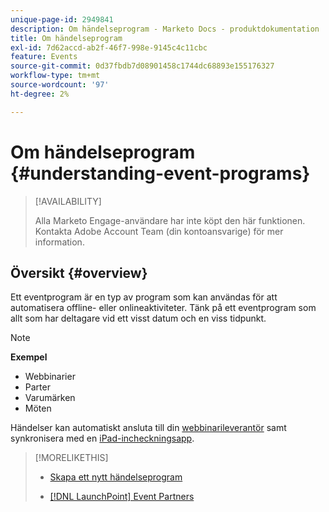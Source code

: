 ```yaml
---
unique-page-id: 2949841
description: Om händelseprogram - Marketo Docs - produktdokumentation
title: Om händelseprogram
exl-id: 7d62accd-ab2f-46f7-998e-9145c4c11cbc
feature: Events
source-git-commit: 0d37fbdb7d08901458c1744dc68893e155176327
workflow-type: tm+mt
source-wordcount: '97'
ht-degree: 2%

---
```


# Om händelseprogram {#understanding-event-programs}

>[!AVAILABILITY]
>
>Alla Marketo Engage-användare har inte köpt den här funktionen. Kontakta Adobe Account Team (din kontoansvarige) för mer information.

## Översikt {#overview}

Ett eventprogram är en typ av program som kan användas för att automatisera offline- eller onlineaktiviteter. Tänk på ett eventprogram som allt som har deltagare vid ett visst datum och en viss tidpunkt.

>[!NOTE]
>
>**Exempel**
>
>* Webbinarier
>* Parter
>* Varumärken
>* Möten

Händelser kan automatiskt ansluta till din [webbinarileverantör](/help/marketo/product-docs/demand-generation/events/understanding-events/event-partners.md) samt synkronisera med en [iPad-incheckningsapp](/help/marketo/product-docs/core-marketo-concepts/mobile-apps/event-check-in/check-people-into-your-event-from-your-tablet.md).

>[!MORELIKETHIS]
>
>* [Skapa ett nytt händelseprogram](/help/marketo/product-docs/demand-generation/events/understanding-events/create-a-new-event-program.md)
>
>* [[!DNL LaunchPoint] Event Partners](/help/marketo/product-docs/demand-generation/events/understanding-events/event-partners.md)
